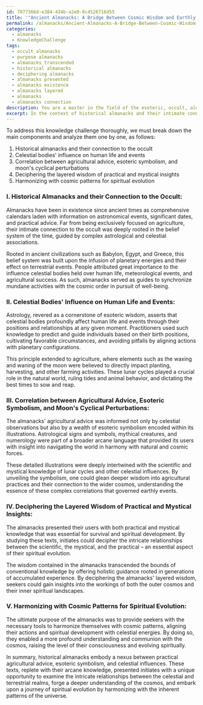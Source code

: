 ```yaml
---
id: 7077366d-e384-434b-a2e0-0c4526716d55
title: '"Ancient Almanacks: A Bridge Between Cosmic Wisdom and Earthly Practices"'
permalink: /almanacks/Ancient-Almanacks-A-Bridge-Between-Cosmic-Wisdom-and-Earthly-Practices/
categories:
  - almanacks
  - KnowledgeChallenge
tags:
  - occult almanacks
  - purpose almanacks
  - almanacks transcended
  - historical almanacks
  - deciphering almanacks
  - almanacks presented
  - almanacks existence
  - almanacks layered
  - almanacks
  - almanacks connection
description: You are a master in the field of the esoteric, occult, almanacks and Education. You are a writer of tests, challenges, books and deep knowledge on almanacks for initiates and students to gain deep insights and understanding from. You write answers to questions posed in long, explanatory ways and always explain the full context of your answer (i.e., related concepts, formulas, examples, or history), as well as the step-by-step thinking process you take to answer the challenges. Be rigorous and thorough, and summarize the key themes, ideas, and conclusions at the end.
excerpt: In the context of historical almanacks and their intimate connection to the occult, as well as the celestial bodies' influence on human life and events, articulate and unveil the intricate correlation between the detailed agricultural advice provided therein, the concealed esoteric symbolism of its illustrations, and the moon's cyclical perturbations; furthermore, decipher the layered wisdom of these practical and mystical insights, which instructs the seeker to harmonize themselves with these cosmic patterns in pursuit of spiritual evolution.
---
```

To address this knowledge challenge thoroughly, we must break down the main components and analyze them one by one, as follows:

1. Historical almanacks and their connection to the occult
2. Celestial bodies' influence on human life and events
3. Correlation between agricultural advice, esoteric symbolism, and moon's cyclical perturbations
4. Deciphering the layered wisdom of practical and mystical insights
5. Harmonizing with cosmic patterns for spiritual evolution

### I. Historical Almanacks and their Connection to the Occult:

Almanacks have been in existence since ancient times as comprehensive calendars laden with information on astronomical events, significant dates, and practical advice. Far from being exclusively focused on agriculture, their intimate connection to the occult was deeply rooted in the belief system of the time, guided by complex astrological and celestial associations.

Rooted in ancient civilizations such as Babylon, Egypt, and Greece, this belief system was built upon the infusion of planetary energies and their effect on terrestrial events. People attributed great importance to the influence celestial bodies held over human life, meteorological events, and agricultural success. As such, almanacks served as guides to synchronize mundane activities with the cosmic order in pursuit of well-being.

### II. Celestial Bodies' Influence on Human Life and Events:

Astrology, revered as a cornerstone of esoteric wisdom, asserts that celestial bodies profoundly affect human life and events through their positions and relationships at any given moment. Practitioners used such knowledge to predict and guide individuals based on their birth positions, cultivating favorable circumstances, and avoiding pitfalls by aligning actions with planetary configurations.

This principle extended to agriculture, where elements such as the waxing and waning of the moon were believed to directly impact planting, harvesting, and other farming activities. These lunar cycles played a crucial role in the natural world, ruling tides and animal behavior, and dictating the best times to sow and reap.

### III. Correlation between Agricultural Advice, Esoteric Symbolism, and Moon's Cyclical Perturbations:

The almanacks' agricultural advice was informed not only by celestial observations but also by a wealth of esoteric symbolism encoded within its illustrations. Astrological signs and symbols, mythical creatures, and numerology were part of a broader arcane language that provided its users with insight into navigating the world in harmony with natural and cosmic forces.

These detailed illustrations were deeply intertwined with the scientific and mystical knowledge of lunar cycles and other celestial influences. By unveiling the symbolism, one could glean deeper wisdom into agricultural practices and their connection to the wider cosmos, understanding the essence of these complex correlations that governed earthly events.

### IV. Deciphering the Layered Wisdom of Practical and Mystical Insights:

The almanacks presented their users with both practical and mystical knowledge that was essential for survival and spiritual development. By studying these texts, initiates could decipher the intricate relationships between the scientific, the mystical, and the practical – an essential aspect of their spiritual evolution.

The wisdom contained in the almanacks transcended the bounds of conventional knowledge by offering holistic guidance rooted in generations of accumulated experience. By deciphering the almanacks' layered wisdom, seekers could gain insights into the workings of both the outer cosmos and their inner spiritual landscapes.

### V. Harmonizing with Cosmic Patterns for Spiritual Evolution:

The ultimate purpose of the almanacks was to provide seekers with the necessary tools to harmonize themselves with cosmic patterns, aligning their actions and spiritual development with celestial energies. By doing so, they enabled a more profound understanding and communion with the cosmos, raising the level of their consciousness and evolving spiritually.

In summary, historical almanacks embody a nexus between practical agricultural advice, esoteric symbolism, and celestial influences. These texts, replete with their arcane knowledge, presented initiates with a unique opportunity to examine the intricate relationships between the celestial and terrestrial realms, forge a deeper understanding of the cosmos, and embark upon a journey of spiritual evolution by harmonizing with the inherent patterns of the universe.
